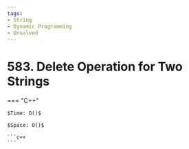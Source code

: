 ```yaml
---
tags:
- String
- Dynamic Programming
- Unsolved
---
```



# 583. Delete Operation for Two Strings

=== "C++"

    $Time: O()$

    $Space: O()$

    ```c++
    ```